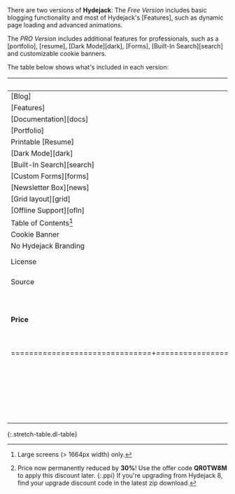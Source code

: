 There are two versions of **Hydejack**: The _Free Version_ includes basic blogging functionality and most of Hydejack's [Features], such as dynamic page loading and advanced animations.

The _PRO Version_ includes additional features for professionals, such as a [portfolio], [resume], [Dark Mode][dark], [Forms], [Built-In Search][search] and customizable cookie banners.

The table below shows what's included in each version:

|                                                                             |        Free         |                                                          PRO                                                           |
| :-------------------------------------------------------------------------- | :-----------------: | :--------------------------------------------------------------------------------------------------------------------: |
| [Blog]                                                                      |      &#x2714;       |                                                        &#x2714;                                                        |
| [Features]                                                                  |      &#x2714;       |                                                        &#x2714;                                                        |
| [Documentation][docs]                                                       |      &#x2714;       |                                                        &#x2714;                                                        |
| [Portfolio]                                                                 |                     |                                                        &#x2714;                                                        |
| Printable [Resume]                                                          |                     |                                                        &#x2714;                                                        |
| [Dark Mode][dark]                                                           |                     |                                                        &#x2714;                                                        |
| [Built-In Search][search]                                                   |                     |                                                        &#x2714;                                                        |
| [Custom Forms][forms]                                                       |                     |                                                        &#x2714;                                                        |
| [Newsletter Box][news]                                                      |                     |                                                        &#x2714;                                                        |
| [Grid layout][grid]                                                         |                     |                                                        &#x2714;                                                        |
| [Offline Support][ofln]                                                     |                     |                                                        &#x2714;                                                        |
| Table of Contents[^21]                                                      |                     |                                                        &#x2714;                                                        |
| Cookie Banner                                                               |                     |                                                        &#x2714;                                                        |
| No Hydejack Branding                                                        |                     |                                                        &#x2714;                                                        |
| License                                                                     |   [GPL-3.0][lic]    |                                                         [PRO]                                                          |
| Source                                                                      |    [GitHub][src]    |                                                        Included                                                        |
| **Price**                                                                   |      **Free**       | <span class="price"><del>$99</del> <strong class="new-price">$69</strong> <small>One-Time Payment</small></span> [^22] |
| ===============================+=====================+===================== |
|                                                                             | [**Download**][kit] |                        [**Buy PRO**][buy]{:.gumroad-button data-gumroad-single-product="true"}                         |

{:.stretch-table.dl-table}

[^21]: Large screens (> 1664px width) only.
[^22]:
    Price now permanently reduced by <strong class="discount">30%</strong>! Use the offer code <strong class="code">QR0TW8M</strong> to apply this discount later.
    {:.ppi}
    If you're upgrading from Hydejack 8, find your upgrade discount code in the latest zip download.

<script type="module">
  document.querySelectorAll('a[href="#_search-input"]').forEach(el => {
    if (!el.dataset.done) {
      el.addEventListener('click', () => document.getElementById('_search-input').focus());
      el.dataset.done = '';
    }
  });

  document.querySelectorAll('.ppi').forEach(async el => {
    if (!el.dataset.done) {
      const { name, emoji, code, discount } = await window._ppiData;
      if (!code) return;
      el.querySelectorAll('.name').forEach(el => { el.innerText = name });
      el.querySelectorAll('.emoji').forEach(el => { el.innerText = emoji; el.title = name });
      el.querySelectorAll('.code').forEach(el => { el.innerText = code.toUpperCase() });
      el.querySelectorAll('.discount').forEach(el => { el.innerText = `${discount * 100}%` });
      el.dataset.done = '';
    }
  });

  document.querySelectorAll('.price').forEach(async el => {
    if (!el.dataset.done) {
      const { name, emoji, code, discount } = await window._ppiData;
      if (!code) return;
      el.querySelectorAll('.name').forEach(el => { el.innerText = name });
      el.querySelectorAll('.emoji').forEach(el => { el.innerText = emoji; el.title = name });
      el.querySelectorAll('.code').forEach(el => { el.innerText = code.toUpperCase() });
      el.querySelectorAll('.new-price').forEach(el => { el.innerText = `$${99 - discount * 100}` });
      el.dataset.done = '';
    }
  });
</script>
